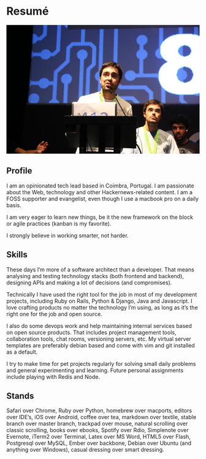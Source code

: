 # Resumé

![me at codebits](https://github.com/brecke/resume/blob/master/me_at_codebits.jpg?raw=true)

## Profile

I am an opinionated tech lead based in Coimbra, Portugal. I am passionate about the Web, technology and other Hackernews-related content. I am a FOSS supporter and evangelist, even though I use a macbook pro on a daily basis.

I am very eager to learn new things, be it the new framework on the block or agile practices (kanban is my favorite).

I strongly believe in working smarter, not harder.

## Skills

These days I’m more of a software architect than a developer. That means analysing and testing technology stacks (both frontend and backend), designing APIs and making a lot of decisions (and compromises).

Technically I have used the right tool for the job in most of my development projects, including Ruby on Rails, Python & Django, Java and Javascript. I love crafting products no matter the technology I’m using, as long as it’s the right one for the job and open source.

I also do some devops work and help maintaining internal services based on open source products. That includes project management tools, collaboration tools, chat rooms, versioning servers, etc. My virtual server templates are preferably debian based and come with vim and git installed as a default.

I try to make time for pet projects regularly for solving small daily problems and general experimenting and learning. Future personal assignments include playing with Redis and Node.

## Stands

Safari over Chrome, Ruby over Python, homebrew over macports, editors over IDE’s, iOS over Android, coffee over tea, markdown over textile, stable branch over master branch, trackpad over mouse, natural scrolling over classic scrolling, books over ebooks, Spotify over Rdio, Simplenote over Evernote, iTerm2 over Terminal, Latex over MS Word, HTML5 over Flash, Postgresql over MySQL, Ember over backbone, Debian over Ubuntu (and anything over Windows), casual dressing over smart dressing.